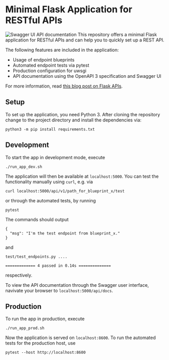 # Minimal Flask Application for RESTful APIs
![Swagger UI API documentation](swagger_ui.png)
This repository offers a minimal Flask application for RESTful APIs and can help you to quickly set up a REST API.

The following features are included in the application:

* Usage of endpoint blueprints
* Automated endpoint tests via pytest
* Production configuration for uwsgi
* API documentation using the OpenAPI 3 specification and Swagger UI

For more information, read [this blog post on Flask APIs](https://www.datascienceblog.net/post/programming/flask-api-development/).

## Setup

To set up the application, you need Python 3. After cloning the repository change to the project directory and install the dependencies via:

```
python3 -m pip install requirements.txt
```

## Development

To start the app in development mode, execute

```
./run_app_dev.sh
```

The application will then be available at `localhost:5000`. You can test the functionality manually using `curl`, e.g. via

```
curl localhost:5000/api/v1/path_for_blueprint_x/test
```

or through the automated tests, by running

```
pytest
```

The commands should output
```
{
  "msg": "I'm the test endpoint from blueprint_x."
}
```

and 

```
test/test_endpoints.py ....

============= 4 passed in 0.14s ==============
```

respectively.

To view the API documentation through the Swagger user interface, navivate your browser to `localhost:5000/api/docs`. 

## Production

To run the app in production, execute
```
./run_app_prod.sh
```

Now the application is served on `localhost:8600`. To run the automated tests for the production host, use

```
pytest --host http://localhost:8600
```
